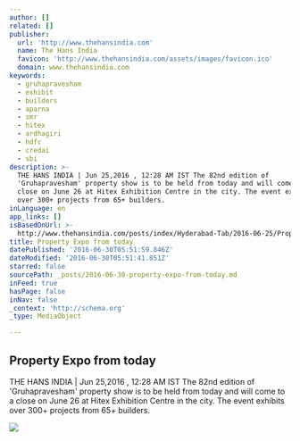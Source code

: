```yaml
---
author: []
related: []
publisher:
  url: 'http://www.thehansindia.com'
  name: The Hans India
  favicon: 'http://www.thehansindia.com/assets/images/favicon.ico'
  domain: www.thehansindia.com
keywords:
  - gruhapravesham
  - exhibit
  - builders
  - aparna
  - smr
  - hitex
  - ardhagiri
  - hdfc
  - credai
  - sbi
description: >-
  THE HANS INDIA | Jun 25,2016 , 12:28 AM IST The 82nd edition of
  'Gruhapravesham' property show is to be held from today and will come to a
  close on June 26 at Hitex Exhibition Centre in the city. The event exhibits
  over 300+ projects from 65+ builders.
inLanguage: en
app_links: []
isBasedOnUrl: >-
  http://www.thehansindia.com/posts/index/Hyderabad-Tab/2016-06-25/Property-Expo-from-today/237389
title: Property Expo from today
datePublished: '2016-06-30T05:51:59.846Z'
dateModified: '2016-06-30T05:51:41.851Z'
starred: false
sourcePath: _posts/2016-06-30-property-expo-from-today.md
inFeed: true
hasPage: false
inNav: false
_context: 'http://schema.org'
_type: MediaObject

---
```

<article style=""><h1>Property Expo from today</h1><p>THE HANS INDIA | Jun 25,2016 , 12:28 AM IST The 82nd edition of 'Gruhapravesham' property show is to be held from today and will come to a close on June 26 at Hitex Exhibition Centre in the city. The event exhibits over 300+ projects from 65+ builders.</p><img src="http://www.thehansindia.com/assets/7920_Property_Show.jpg" /></article>